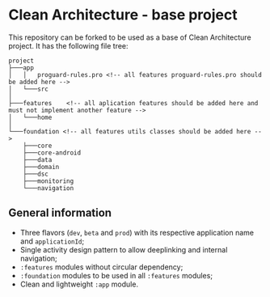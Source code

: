 # Clean Architecture - base project

This repository can be forked to be used as a base of Clean Architecture project. It has the following file tree:

```
project
├───app
│   │   proguard-rules.pro <!-- all features proguard-rules.pro should be added here -->
│   └───src
│
├───features    <!-- all aplication features should be added here and must not implement another feature -->
│   └───home
│
└───foundation <!-- all features utils classes should be added here -->
    ├───core
    ├───core-android
    ├───data
    ├───domain
    ├───dsc
    ├───monitoring
    └───navigation
```

## General information

- Three flavors (`dev`, `beta` and `prod`) with its respective application name and `applicationId`;
- Single activity design pattern to allow deeplinking and internal navigation;
- `:features` modules without circular dependency;
- `:foundation` modules to be used in all `:features` modules;
- Clean and lightweight `:app` module.

